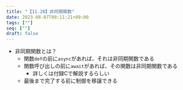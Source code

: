 ```yaml
---
title: "【11.20】非同期関数"
date: 2023-08-07T00:11:21+09:00
tags: [""]
seq: [""]
draft: false
---
```


- 非同期関数とは？
  - 関数`def`の前に`async`があれば、それは非同期関数である
  - 関数呼び出しの前に`await`があれば、その関数は非同期関数である
    - 詳しくは付録Cで解説するらしい
  - 最後まで完了する前に制御を移譲できる